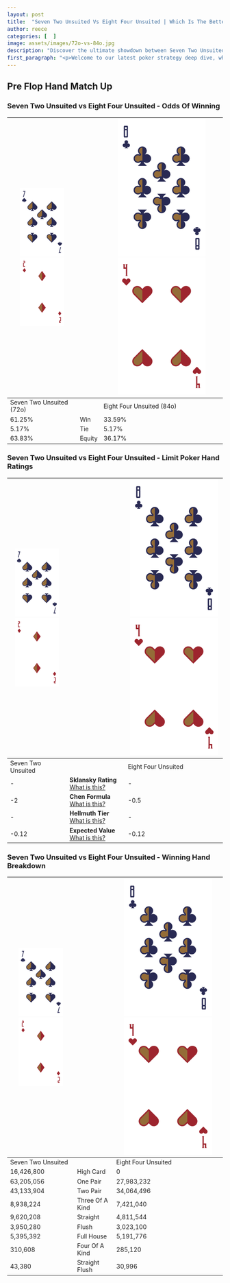 ```yaml
---
layout: post
title:  "Seven Two Unsuited Vs Eight Four Unsuited | Which Is The Better Hand In Poker? A Complete Guide"
author: reece
categories: [  ]
image: assets/images/72o-vs-84o.jpg
description: "Discover the ultimate showdown between Seven Two Unsuited and Eight Four Unsuited in poker! Uncover the odds, strategies, and scenarios where one hand triumphs over the other. Get ready to up your poker game with this thrilling analysis."
first_paragraph: "<p>Welcome to our latest poker strategy deep dive, where we're pitting two distinct hands against each other in a high-stakes showdown: Seven Two Unsuited vs Eight Four Unsuited.</p><p>In the dynamic world of poker, every decision counts, and knowing which hand holds the upper hand is key to your success at the table.</p><p>In this article, we'll dissect these two hands, explore the scenarios where one dominates the other, and equip you with the knowledge to make strategic choices that can tip the odds in your favor.</p><p>Get ready to unravel the intriguing dynamics of these poker hands and elevate your game to new heights.</p>"
---
```




[comment]: # (sp0)

## Pre Flop Hand Match Up

<div class="table hand-ratings" markdown="1"> 



### Seven Two Unsuited vs Eight Four Unsuited - Odds Of Winning


    
| ![image info](assets/images/hand1/7.png) ![image info](assets/images/hand1/2o.png) |  | ![image info](assets/images/hand2/8.png) ![image info](assets/images/hand2/4o.png) |
| -------- | -------- | -------- |
| Seven Two Unsuited (72o) |  | Eight Four Unsuited (84o) |
| 61.25% | Win | 33.59% |
| 5.17% | Tie | 5.17% |
| 63.83% | Equity | 36.17% |




[comment]: # (sp1)



### Seven Two Unsuited vs Eight Four Unsuited - Limit Poker Hand Ratings


    
| ![image info](assets/images/hand1/7.png) ![image info](assets/images/hand1/2o.png) |  | ![image info](assets/images/hand2/8.png) ![image info](assets/images/hand2/4o.png) |
| -------- | -------- | -------- |
| Seven Two Unsuited |  | Eight Four Unsuited |
| - | **Sklansky Rating** [What is this?](/sklansky-rating-explained) | - |
| -2 | **Chen Formula** [What is this?](/chen-formula-explained) | -0.5 |
| - | **Hellmuth Tier** [What is this?](/Hellmuth-tier-explained) | - |
| -0.12 | **Expected Value** [What is this?](/expected-value-explained) | -0.12 |




[comment]: # (sp2)



### Seven Two Unsuited vs Eight Four Unsuited - Winning Hand Breakdown


    
| ![image info](assets/images/hand1/7.png) ![image info](assets/images/hand1/2o.png) |  | ![image info](assets/images/hand2/8.png) ![image info](assets/images/hand2/4o.png) |
| -------- | -------- | -------- |
| Seven Two Unsuited |  | Eight Four Unsuited |
| 16,426,800 | High Card | 0 |
| 63,205,056 | One Pair | 27,983,232 |
| 43,133,904 | Two Pair | 34,064,496 |
| 8,938,224 | Three Of A Kind | 7,421,040 |
| 9,620,208 | Straight | 4,811,544 |
| 3,950,280 | Flush | 3,023,100 |
| 5,395,392 | Full House | 5,191,776 |
| 310,608 | Four Of A Kind | 285,120 |
| 43,380 | Straight Flush | 30,996 |




[comment]: # (sp3)



</div>

[comment]: # (sp4)



[comment]: # (sp5)

